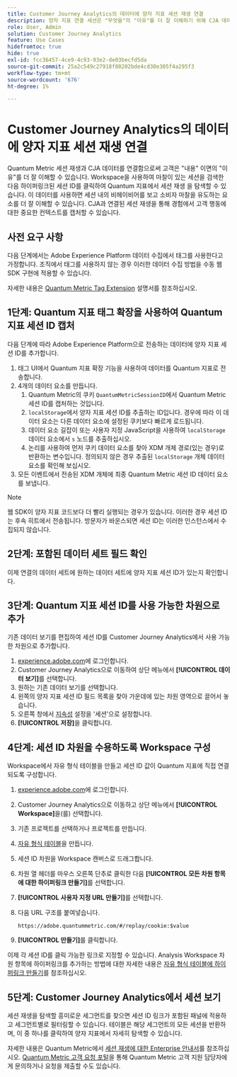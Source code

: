 ```yaml
---
title: Customer Journey Analytics의 데이터에 양자 지표 세션 재생 연결
description: 양자 지표 연결 세션은 "무엇을"의 "이유"를 더 잘 이해하기 위해 CJA 데이터로 재생됩니다.
role: User, Admin
solution: Customer Journey Analytics
feature: Use Cases
hidefromtoc: true
hide: true
exl-id: fcc36457-4ce9-4c93-93e2-de03becfd5da
source-git-commit: 25a2c549c27918f80202bde4cd30e305f4a295f3
workflow-type: tm+mt
source-wordcount: '676'
ht-degree: 1%

---
```


# Customer Journey Analytics의 데이터에 양자 지표 세션 재생 연결

Quantum Metric 세션 재생과 CJA 데이터를 연결함으로써 고객은 &quot;내용&quot; 이면의 &quot;이유&quot;를 더 잘 이해할 수 있습니다.  Workspace을 사용하여 마찰이 있는 세션을 검색한 다음 하이퍼링크된 세션 ID를 클릭하여 Quantum 지표에서 세션 재생 을 탐색할 수 있습니다.  이 데이터를 사용하면 세션 내의 비헤이비어를 보고 소비자 마찰을 유도하는 요소를 더 잘 이해할 수 있습니다.  CJA과 연결된 세션 재생을 통해 경험에서 고객 행동에 대한 중요한 컨텍스트를 캡처할 수 있습니다.

## 사전 요구 사항

다음 단계에서는 Adobe Experience Platform 데이터 수집에서 태그를 사용한다고 가정합니다. 조직에서 태그를 사용하지 않는 경우 이러한 데이터 수집 방법을 수동 웹 SDK 구현에 적용할 수 있습니다.

자세한 내용은 [Quantum Metric Tag Extension](https://experienceleague.adobe.com/en/docs/experience-platform/destinations/catalog/analytics/quantum-metric) 설명서를 참조하십시오.

## 1단계: Quantum 지표 태그 확장을 사용하여 Quantum 지표 세션 ID 캡처

다음 단계에 따라 Adobe Experience Platform으로 전송하는 데이터에 양자 지표 세션 ID를 추가합니다.

1. 태그 UI에서 Quantum 지표 확장 기능을 사용하여 데이터를 Quantum 지표로 전송합니다.
1. 4개의 데이터 요소를 만듭니다.
   1. Quantum Metric의 쿠키 `QuantumMetricSessionID`에서 Quantum Metric 세션 ID를 캡처하는 것입니다.
   1. `localStorage`에서 양자 지표 세션 ID를 추출하는 ID입니다. 경우에 따라 이 데이터 요소는 다른 데이터 요소에 설정된 쿠키보다 빠르게 로드됩니다.
   1. 데이터 요소 길잡이 또는 사용자 지정 JavaScript을 사용하여 `localStorage` 데이터 요소에서 `s` 노드를 추출하십시오.
   1. 논리를 사용하여 먼저 쿠키 데이터 요소를 찾아 XDM 개체 경로(있는 경우)로 반환하는 변수입니다. 정의되지 않은 경우 추출된 `localStorage` 개체 데이터 요소를 확인해 보십시오.
1. 모든 이벤트에서 전송된 XDM 개체에 최종 Quantum Metric 세션 ID 데이터 요소를 보냅니다.

>[!NOTE]
>웹 SDK이 양자 지표 코드보다 더 빨리 실행되는 경우가 있습니다. 이러한 경우 세션 ID는 후속 히트에서 전송됩니다. 방문자가 바운스되면 세션 ID는 이러한 인스턴스에서 수집되지 않습니다.

## 2단계: 포함된 데이터 세트 필드 확인

이제 연결의 데이터 세트에 원하는 데이터 세트에 양자 지표 세션 ID가 있는지 확인합니다.

## 3단계: Quantum 지표 세션 ID를 사용 가능한 차원으로 추가

기존 데이터 보기를 편집하여 세션 ID를 Customer Journey Analytics에서 사용 가능한 차원으로 추가합니다.

1. [experience.adobe.com](https://experience.adobe.com)에 로그인합니다.
1. Customer Journey Analytics으로 이동하여 상단 메뉴에서 **[!UICONTROL 데이터 보기]**&#x200B;를 선택합니다.
1. 원하는 기존 데이터 보기를 선택합니다.
1. 왼쪽의 양자 지표 세션 ID 필드 목록을 찾아 가운데에 있는 차원 영역으로 끌어서 놓습니다.
1. 오른쪽 창에서 [지속성](/help/data-views/component-settings/persistence.md) 설정을 &#39;세션&#39;으로 설정합니다.
1. **[!UICONTROL 저장]**&#x200B;을 클릭합니다.

## 4단계: 세션 ID 차원을 수용하도록 Workspace 구성

Workspace에서 자유 형식 테이블을 만들고 세션 ID 값이 Quantum 지표에 직접 연결되도록 구성합니다.

1. [experience.adobe.com](https://experience.adobe.com)에 로그인합니다.
1. Customer Journey Analytics으로 이동하고 상단 메뉴에서 **[!UICONTROL Workspace]**&#x200B;을(를) 선택합니다.
1. 기존 프로젝트를 선택하거나 프로젝트를 만듭니다.
1. [자유 형식 테이블](/help/analysis-workspace/visualizations/freeform-table/freeform-table.md)을 만듭니다.
1. 세션 ID 차원을 Workspace 캔버스로 드래그합니다.
1. 차원 열 헤더를 마우스 오른쪽 단추로 클릭한 다음 **[!UICONTROL 모든 차원 항목에 대한 하이퍼링크 만들기]**&#x200B;를 선택합니다.
1. **[!UICONTROL 사용자 지정 URL 만들기]**&#x200B;를 선택합니다.
1. 다음 URL 구조를 붙여넣습니다.

   ```
   https://adobe.quantummetric.com/#/replay/cookie:$value
   ```

1. **[!UICONTROL 만들기]**&#x200B;를 클릭합니다.

이제 각 세션 ID를 클릭 가능한 링크로 지정할 수 있습니다. Analysis Workspace 차원 항목에 하이퍼링크를 추가하는 방법에 대한 자세한 내용은 [자유 형식 테이블에 하이퍼링크 만들기](/help/analysis-workspace/visualizations/freeform-table/freeform-table-hyperlinks.md)를 참조하십시오.

## 5단계: Customer Journey Analytics에서 세션 보기

세션 재생을 탐색할 흥미로운 세그먼트를 찾으면 세션 ID 링크가 포함된 패널에 적용하고 세그먼트별로 필터링할 수 있습니다. 테이블은 해당 세그먼트의 모든 세션을 반환하며, 이 중 하나를 클릭하여 양자 지표에서 자세히 탐색할 수 있습니다.

자세한 내용은 Quantum Metric에서 [세션 재생에 대한 Enterprise 안내서](https://www.quantummetric.com/resources/ebook/the-enterprise-guide-to-session-replay)를 참조하십시오. [Quantum Metric 고객 요청 포털](https://community.quantummetric.com/s/public-support-page)을 통해 Quantum Metric 고객 지원 담당자에게 문의하거나 요청을 제출할 수도 있습니다.
